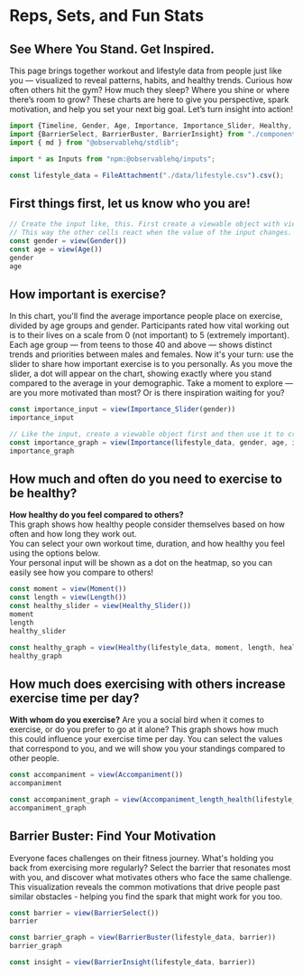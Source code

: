 # Reps, Sets, and Fun Stats
## See Where You Stand. Get Inspired.
This page brings together workout and lifestyle data from people just like you — visualized to reveal patterns, habits, and healthy trends.
Curious how often others hit the gym? How much they sleep? Where you shine or where there’s room to grow?
These charts are here to give you perspective, spark motivation, and help you set your next big goal. Let’s turn insight into action!

```js
import {Timeline, Gender, Age, Importance, Importance_Slider, Healthy, Moment, Length, Healthy_Slider, Accompaniment, Accompaniment_length_health} from "./components/example.js";
import {BarrierSelect, BarrierBuster, BarrierInsight} from "./components/barrier_buster.js";
import { md } from "@observablehq/stdlib";

import * as Inputs from "npm:@observablehq/inputs";
```

```js
const lifestyle_data = FileAttachment("./data/lifestyle.csv").csv();
```
## First things first, let us know who you are!

```js
// Create the input like, this. First create a viewable object with view() and then use the viewable object to create the input.
// This way the other cells react when the value of the input changes.
const gender = view(Gender())
const age = view(Age())
gender
age
```

## How important is exercise?

In this chart, you'll find the average importance people place on exercise, divided by age groups and gender. 
Participants rated how vital working out is to their lives on a scale from 0 (not important) to 5 (extremely important).
Each age group — from teens to those 40 and above — shows distinct trends and priorities between males and females.
Now it's your turn: use the slider to share how important exercise is to you personally. 
As you move the slider, a dot will appear on the chart, showing exactly where you stand compared to the average in your demographic.
Take a moment to explore — are you more motivated than most? Or is there inspiration waiting for you?

```js
const importance_input = view(Importance_Slider(gender))
importance_input
```


```js
// Like the input, create a viewable object first and then use it to create the chart. That way it reacts to changes from the input
const importance_graph = view(Importance(lifestyle_data, gender, age, importance_input))
importance_graph
```

## How much and often do you need to exercise to be healthy?

**How healthy do you feel compared to others?**  
This graph shows how healthy people consider themselves based on how often and how long they work out.  
You can select your own workout time, duration, and how healthy you feel using the options below.  
Your personal input will be shown as a dot on the heatmap, so you can easily see how you compare to others!


```js
const moment = view(Moment())
const length = view(Length())
const healthy_slider = view(Healthy_Slider())
moment
length
healthy_slider
```

```js
const healthy_graph = view(Healthy(lifestyle_data, moment, length, healthy_slider))
healthy_graph

```

## How much does exercising with others increase exercise time per day?

**With whom do you exercise?**
Are you a social bird when it comes to exercise, or do you prefer to go at it alone?
This graph shows how much this could influence your exercise time per day.
You can select the values that correspond to you, and we will show you your standings compared to other people.

```js
const accompaniment = view(Accompaniment())
accompaniment
```

```js
const accompaniment_graph = view(Accompaniment_length_health(lifestyle_data, accompaniment, length))
accompaniment_graph
```

## Barrier Buster: Find Your Motivation

Everyone faces challenges on their fitness journey. What's holding you back from exercising more regularly?
Select the barrier that resonates most with you, and discover what motivates others who face the same challenge.
This visualization reveals the common motivations that drive people past similar obstacles - helping you find the spark that might work for you too.

```js
const barrier = view(BarrierSelect())
barrier
```

```js
const barrier_graph = view(BarrierBuster(lifestyle_data, barrier))
barrier_graph
```

```js
const insight = view(BarrierInsight(lifestyle_data, barrier))
```


